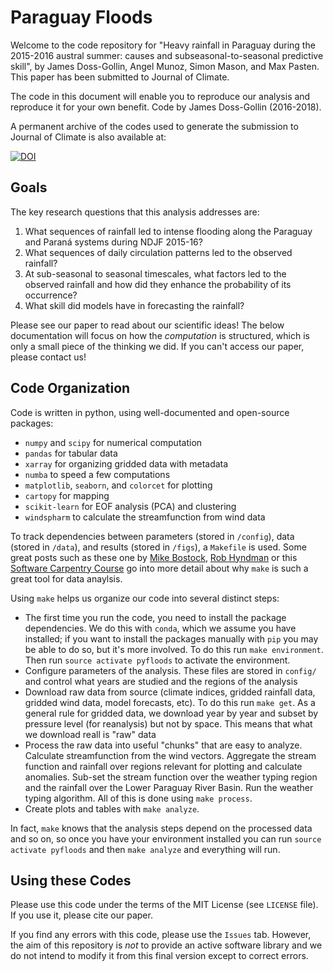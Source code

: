 # Paraguay Floods

Welcome to the code repository for "Heavy rainfall in Paraguay during the 2015-2016 austral summer: causes and subseasonal-to-seasonal predictive skill", by James Doss-Gollin, Angel Munoz, Simon Mason, and Max Pasten.
This paper has been submitted to Journal of Climate.

The code in this document will enable you to reproduce our analysis and reproduce it for your own benefit.
Code by James Doss-Gollin (2016-2018).

A permanent archive of the codes used to generate the submission to Journal of Climate is also available at:

[![DOI](https://zenodo.org/badge/103452588.svg)](https://zenodo.org/badge/latestdoi/103452588)

## Goals

The key research questions that this analysis addresses are:

1. What sequences of rainfall led to intense flooding along the Paraguay and Paraná systems during NDJF 2015-16?
2. What sequences of daily circulation patterns led to the observed rainfall?
3. At sub-seasonal to seasonal timescales, what factors led to the observed rainfall and how did they enhance the probability of its occurrence?
4. What skill did models have in forecasting the rainfall?

Please see our paper to read about our scientific ideas!
The below documentation will focus on how the _computation_ is structured, which is only a small piece of the thinking we did.
If you can't access our paper, please contact us!

## Code Organization

Code is written in python, using well-documented and open-source packages:

- `numpy` and `scipy` for numerical computation
- `pandas` for tabular data
- `xarray` for organizing gridded data with metadata
- `numba` to speed a few computations
- `matplotlib`, `seaborn`, and `colorcet` for plotting
- `cartopy` for mapping
- `scikit-learn` for EOF analysis (PCA) and clustering
- `windspharm` to calculate the streamfunction from wind data

To track dependencies between parameters (stored in `/config`), data (stored in `/data`), and results (stored in `/figs`), a `Makefile` is used.
Some great posts such as these one by [Mike Bostock](https://bost.ocks.org/mike/make/), [Rob Hyndman](https://robjhyndman.com/hyndsight/makefiles/) or this [Software Carpentry Course](http://swcarpentry.github.io/make-novice/) go into more detail about why `make` is such a great tool for data anaylsis.

Using `make` helps us organize our code into several distinct steps:

- The first time you run the code, you need to install the package dependencies. We do this with `conda`, which we assume you have installed; if you want to install the packages manually with `pip` you may be able to do so, but it's more involved. To do this run `make environment`. Then run `source activate pyfloods` to activate the environment.
- Configure parameters of the analysis. These files are stored in `config/` and control what years are studied and the regions of the analysis
- Download raw data from source (climate indices, gridded rainfall data, gridded wind data, model forecasts, etc). To do this run `make get`. As a general rule for gridded data, we download year by year and subset by pressure level (for reanalysis) but not by space. This means that what we download reall is "raw" data
- Process the raw data into useful "chunks" that are easy to analyze. Calculate streamfunction from the wind vectors. Aggregate the stream function and rainfall over regions relevant for plotting and calculate anomalies. Sub-set the stream function over the weather typing region and the rainfall over the Lower Paraguay River Basin. Run the weather typing algorithm. All of this is done using `make process`.
- Create plots and tables with `make analyze`.

In fact, `make` knows that the analysis steps depend on the processed data and so on, so once you have your environment installed you can run `source activate pyfloods` and then `make analyze` and everything will run.

## Using these Codes

Please use this code under the terms of the MIT License (see `LICENSE` file).
If you use it, please cite our paper.

If you find any errors with this code, please use the `Issues` tab.
However, the aim of this repository is _not_ to provide an active software library and we do not intend to modify it from this final version except to correct errors.
